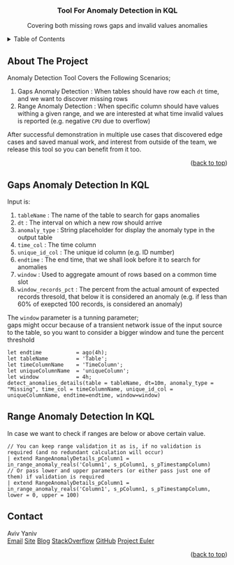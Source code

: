 ﻿<div id="top"></div>

<h3 align="center">Tool For Anomaly Detection in KQL</h3>

<div>
  <p align="center">
    Covering both missing rows gaps and invalid values anomalies
  </p>
</div>

<!-- TABLE OF CONTENTS -->
<details>
  <summary>Table of Contents</summary>
  <ol>
    <li>
      <a href="#about-the-project">About The Project</a>      
    </li>
    <li><a href="#GapsAnomalyDetectionInKQL">Gaps Anomaly Detection In KQL</a></li>
    <li><a href="#RangeAnomalyDetectionInKQL">Range Anomaly Detection In KQL</a></li>
    <li><a href="#contact">Contact</a></li>
  </ol>
</details>



<!-- ABOUT THE PROJECT -->
## About The Project

Anomaly Detection Tool Covers the Following Scenarios; <br> 
1) Gaps Anomaly Detection : When tables should have row each `dt` time, and we want to discover missing rows <br>
2) Range Anomaly Detection : When specific column should have values withing a given range, and we are interested at what time invalid values is reported (e.g. negative `CPU` due to overflow) <br>

After successful demonstration in multiple use cases that discovered edge cases and saved manual work, and interest from outside of the team, we release this tool so you can benefit from it too. 

<p align="right">(<a href="#top">back to top</a>)</p>

<!-- GAPS ANOMALY DETECTION IN KQL -->
## Gaps Anomaly Detection In KQL
Input is:
1. `tableName` : The name of the table to search for gaps anomalies
2. `dt` : The interval on which a new row should arrive
3. `anomaly_type` : String placeholder for display the anomaly type in the output table
4. `time_col` : The time column
5. `unique_id_col` : The unique id column (e.g. ID number)
6. `endtime` : The end time, that we shall look before it to search for anomalies
7. `window` : Used to aggregate amount of rows based on a common time slot
8. `window_records_pct` : The percent from the actual amount of expected records thresold, that below it is considered an anomaly (e.g. if less than 60% of exepcted 100 records, is considered an anomaly)


The `window` parameter is a tunning parameter;  <br>
gaps might occur because of a transient network issue of the input source to the table, so you want to consider a bigger window and tune the percent threshold <br>

```
let endtime           = ago(4h);
let tableName         = 'Table';
let timeColumnName    = 'TimeColumn';
let uniqueColumnName  = 'uniqueColumn';
let window            = 4h;
detect_anomalies_details(table = tableName, dt=10m, anomaly_type = "Missing", time_col = timeColumnName, unique_id_col = uniqueColumnName, endtime=endtime, window=window)
```

<!-- RANGE ANOMALY DETECTION IN KQL -->
## Range Anomaly Detection In KQL
In case we want to check if ranges are below or above certain value.

```
// You can keep range validation it as is, if no validation is required (and no redundant calculation will occur)
| extend RangeAnomalyDetails_pColumn1 = in_range_anomaly_reals('Column1', s_pColumn1, s_pTimestampColumn)
// Or pass lower and upper parameters (or either pass just one of them) if validation is required
| extend RangeAnomalyDetails_pColumn1 = in_range_anomaly_reals('Column1', s_pColumn1, s_pTimestampColumn, lower = 0, upper = 100)
```

<!-- CONTACT -->
## Contact

Aviv Yaniv <br>
[Email](avivyaniv@microsoft.com)
[Site](https://www.tau.ac.il/~avivyaniv/)
[Blog](https://avivyaniv.medium.com/)
[StackOverflow](https://stackoverflow.com/users/14148864/aviv-yaniv?tab=profile)
[GitHub](https://github.com/AvivYaniv)
[Project Euler](https://projecteuler.net/profile/Aviv_Yaniv.png)

<p align="right">(<a href="#top">back to top</a>)</p>
